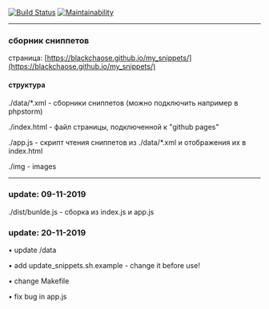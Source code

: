 [![Build Status](https://travis-ci.org/BlackChaose/my_snippets.svg?branch=master)](https://travis-ci.org/BlackChaose/my_snippets)
[![Maintainability](https://api.codeclimate.com/v1/badges/a6f34cd25c2fecdfb89f/maintainability)](https://codeclimate.com/github/BlackChaose/my_snippets/maintainability)

---

### сборник сниппетов ###

страница: [https://blackchaose.github.io/my_snippets/](https://blackchaose.github.io/my_snippets/)

#### структура ####

./data/*.xml  - сборники сниппетов  (можно подключить например в phpstorm)

./index.html - файл страницы, подключенной к "github pages"

./app.js - скрипт чтения сниппетов из ./data/*.xml и отображения их в index.html

./img - images


---


### update: 09-11-2019 ###

./dist/bunlde.js - сборка из index.js и app.js

### update: 20-11-2019 ###
	
• update /data

• add update_snippets.sh.example - change it before use!

• change Makefile

• fix bug in app.js

 
